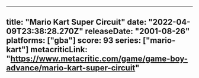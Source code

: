 
---
title: "Mario Kart Super Circuit"
date: "2022-04-09T23:38:28.270Z"
releaseDate: "2001-08-26"
platforms: ["gba"]
score: 93
series: ["mario-kart"]
metacriticLink: "https://www.metacritic.com/game/game-boy-advance/mario-kart-super-circuit"
---
